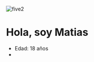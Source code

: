 
![five2](https://user-images.githubusercontent.com/98494366/202791094-94ad79be-1df2-4ebd-b12d-4b326a07017d.png)
<h1>Hola, soy Matias</h1>

<ul>
	<li>Edad: 18 años</li>
	<li></li>
</ul>

<img src="">

<!---
IamMatiasBazan/IamMatiasBazan is a ✨ special ✨ repository because its `README.md` (this file) appears on your GitHub profile.
You can click the Preview link to take a look at your changes.
--->
